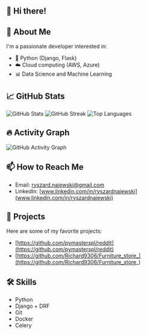 ## 👋 Hi there!

## 🌟 About Me
I'm a passionate developer interested in:
- 🐍 Python (Django, Flask)
- ☁️ Cloud computing (AWS, Azure)
- 📊 Data Science and Machine Learning


## 📈 GitHub Stats
![GitHub Stats](https://github-readme-stats.vercel.app/api?username=Richard9306&show_icons=true&theme=radical)
![GitHub Streak](https://streak-stats.demolab.com?user=Richard9306&theme=radical)
![Top Languages](https://github-readme-stats.vercel.app/api/top-langs/?username=Richard9306&layout=compact&theme=radical)

## 🔥 Activity Graph
![GitHub Activity Graph](https://github-readme-activity-graph.vercel.app/graph?username=Richard9306&theme=radical)



## 📫 How to Reach Me
- Email: ryszard.najewski@gmail.com
- LinkedIn: [www.linkedin.com/in/ryszardnajewski](www.linkedin.com/in/ryszardnajewski)

## 🚀 Projects
Here are some of my favorite projects:
- [https://github.com/pymasterspl/reddit](https://github.com/pymasterspl/reddit)
- [https://github.com/Richard9306/Furniture_store_](https://github.com/Richard9306/Furniture_store_)

## 🛠️ Skills
- Python
- Django + DRF
- Git
- Docker
- Celery


